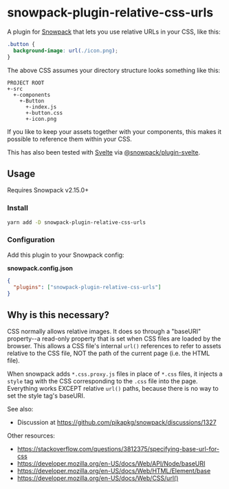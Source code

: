 # snowpack-plugin-relative-css-urls

A plugin for [Snowpack](https://www.snowpack.dev) that lets you use relative URLs in your CSS, like this:

```css
.button {
  background-image: url(./icon.png);
}
```

The above CSS assumes your directory structure looks something like this:

```
PROJECT ROOT
+-src
  +-components
    +-Button
      +-index.js
      +-button.css
      +-icon.png
```

If you like to keep your assets together with your components, this makes it possible to reference them within your CSS.

This has also been tested with [Svelte](https://svelte.dev) via [@snowpack/plugin-svelte](https://www.snowpack.dev/#svelte).

## Usage

Requires Snowpack v2.15.0+

### Install

```bash
yarn add -D snowpack-plugin-relative-css-urls
```

### Configuration

Add this plugin to your Snowpack config:

**snowpack.config.json**

```json
{
  "plugins": ["snowpack-plugin-relative-css-urls"]
}
```

## Why is this necessary?

CSS normally allows relative images. It does so through a "baseURI" property--a read-only property that is set when CSS files are loaded by the browser. This allows a CSS file's internal `url()` references to refer to assets relative to the CSS file, NOT the path of the current page (i.e. the HTML file).

When snowpack adds `*.css.proxy.js` files in place of `*.css` files, it injects a `style` tag with the CSS corresponding to the `.css` file into the page. Everything works EXCEPT relative `url()` paths, because there is no way to set the style tag's baseURI.

See also:

- Discussion at https://github.com/pikapkg/snowpack/discussions/1327

Other resources:

- https://stackoverflow.com/questions/3812375/specifying-base-url-for-css
- https://developer.mozilla.org/en-US/docs/Web/API/Node/baseURI
- https://developer.mozilla.org/en-US/docs/Web/HTML/Element/base
- https://developer.mozilla.org/en-US/docs/Web/CSS/url()
